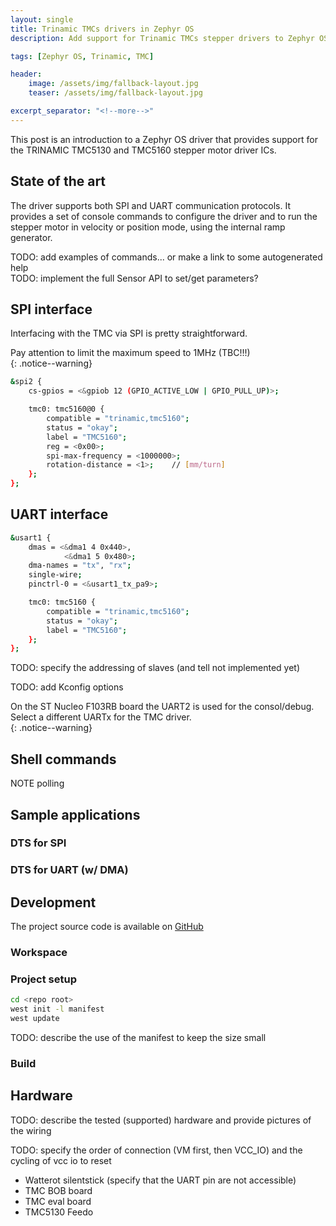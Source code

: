 ```yaml
---
layout: single
title: Trinamic TMCs drivers in Zephyr OS
description: Add support for Trinamic TMCs stepper drivers to Zephyr OS

tags: [Zephyr OS, Trinamic, TMC]

header:
    image: /assets/img/fallback-layout.jpg
    teaser: /assets/img/fallback-layout.jpg

excerpt_separator: "<!--more-->"
---
```


This post is an introduction to a Zephyr OS driver that provides support for the TRINAMIC TMC5130 and TMC5160 stepper motor driver ICs.

<!--more-->

## State of the art

The driver supports both SPI and UART communication protocols. It provides a set of console commands to configure the driver and to run the stepper motor in velocity or position mode, using the internal ramp generator.  

TODO: add examples of commands... or make a link to some autogenerated help  
TODO: implement the full Sensor API to set/get parameters?

## SPI interface

Interfacing with the TMC via SPI is pretty straightforward.  

Pay attention to limit the maximum speed to 1MHz (TBC!!!)  
{: .notice--warning}  

``` bash
&spi2 {
    cs-gpios = <&gpiob 12 (GPIO_ACTIVE_LOW | GPIO_PULL_UP)>;

    tmc0: tmc5160@0 {
        compatible = "trinamic,tmc5160";
        status = "okay";
        label = "TMC5160";
        reg = <0x00>;
        spi-max-frequency = <1000000>;
        rotation-distance = <1>;    // [mm/turn]
    };
};
```

## UART interface

``` bash
&usart1 {
    dmas = <&dma1 4 0x440>,
            <&dma1 5 0x480>;
    dma-names = "tx", "rx";
    single-wire;
    pinctrl-0 = <&usart1_tx_pa9>;

    tmc0: tmc5160 {
        compatible = "trinamic,tmc5160";
        status = "okay";
        label = "TMC5160";
    };
};
```

TODO: specify the addressing of slaves (and tell not implemented yet)  

TODO: add Kconfig options

On the ST Nucleo F103RB board the UART2 is used for the consol/debug. Select a different UARTx for the TMC driver.  
{: .notice--warning}  

## Shell commands

NOTE polling  

## Sample applications

### DTS for SPI

### DTS for UART (w/ DMA)


## Development

The project source code is available on [GitHub](https://github.com/cooked/zephyr-trinamic)  

### Workspace
### Project setup
``` bash
cd <repo root>
west init -l manifest
west update
```

TODO: describe the use of the manifest to keep the size small

### Build

## Hardware
TODO: describe the tested (supported) hardware and provide pictures of the wiring

TODO: specify the order of connection (VM first, then VCC_IO) and the cycling of vcc io to reset
- Watterot silentstick (specify that the UART pin are not accessible)
- TMC BOB board
- TMC eval board
- TMC5130 Feedo

